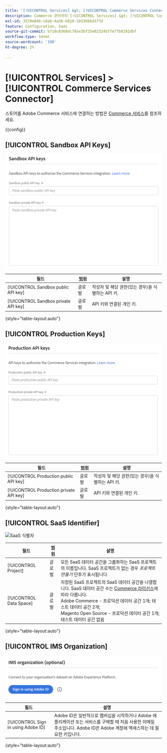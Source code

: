 ```yaml
---
title: '[!UICONTROL Services] &gt; [!UICONTROL Commerce Services Connector]'
description: Commerce 관리자의 [!UICONTROL Services] &gt; [!UICONTROL Commerce Services Connector] 페이지에서 구성 설정을 검토하십시오.
exl-id: 3570e846-c8ab-4a36-b020-1b536bbd377d
feature: Configuration, Saas
source-git-commit: b710c0368dc765e3bf25e82324bffe7fb8192dbf
workflow-type: tm+mt
source-wordcount: '198'
ht-degree: 2%

---
```


# [!UICONTROL Services] > [!UICONTROL Commerce Services Connector]

스토어를 Adobe Commerce 서비스에 연결하는 방법은 [Commerce 서비스](https://experienceleague.adobe.com/docs/commerce-merchant-services/user-guides/integration-services/saas.html)를 참조하세요.

{{config}}

## [!UICONTROL Sandbox API Keys]

![샌드박스 API 키](./assets/sandbox-key-saas-configuration.png)<!-- zoom -->

| 필드 | [범위](../../getting-started/websites-stores-views.md#scope-settings) | 설명 |
|--- |--- |--- |
| [!UICONTROL Sandbox public API key] | 글로벌 | 작성자 및 해당 권한(있는 경우)을 식별하는 API 키. |
| [!UICONTROL Sandbox private API key] | 글로벌 | API 키와 연결된 개인 키. |

{style="table-layout:auto"}

## [!UICONTROL Production Keys]

![프로덕션 API 키](./assets/prod-key-saas-configuration.png)<!-- zoom -->

| 필드 | [범위](../../getting-started/websites-stores-views.md#scope-settings) | 설명 |
|--- |--- |--- |
| [!UICONTROL Production public API key] | 글로벌 | 작성자 및 해당 권한(있는 경우)을 식별하는 API 키. |
| [!UICONTROL Production private API key] | 글로벌 | API 키와 연결된 개인 키. |

{style="table-layout:auto"}

## [!UICONTROL SaaS Identifier]

![SaaS 식별자](./assets/saas-identifier.png)<!-- zoom -->

| 필드 | [범위](../../getting-started/websites-stores-views.md#scope-settings) | 설명 |
|--- |--- |--- |
| [!UICONTROL Project] | 글로벌 | 모든 SaaS 데이터 공간을 그룹화하는 SaaS 프로젝트의 이름입니다. SaaS 프로젝트가 없는 경우 _프로젝트 만들기_ 단추가 표시됩니다. |
| [!UICONTROL Data Space] | 글로벌 | 지정된 SaaS 프로젝트의 SaaS 데이터 공간을 나열합니다. SaaS 데이터 공간 수는 [Commerce 라이선스](https://experienceleague.adobe.com/docs/commerce-merchant-services/user-guides/integration-services/saas.html)에 따라 다릅니다.<br />Adobe Commerce - 프로덕션 데이터 공간 1개; 테스트 데이터 공간 2개;<br />Magento Open Source - 프로덕션 데이터 공간 1개; 테스트 데이터 공간 없음 |

{style="table-layout:auto"}

## [!UICONTROL IMS Organization]

![IMS 조직](./assets/ims-organization.png)<!-- zoom -->

| 필드 | 설명 |
|--- |--- |
| [!UICONTROL Sign in using Adobe ID] | Adobe ID은 일반적으로 멤버십을 시작하거나 Adobe 애플리케이션 또는 서비스를 구매할 때 처음 사용한 이메일 주소입니다. Adobe ID은 Adobe 계정에 액세스하는 데 필요한 키입니다. |

{style="table-layout:auto"}
